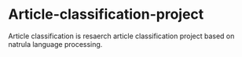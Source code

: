 # Article-classification-project

Article classification is resaerch article classification project based on natrula language processing.

